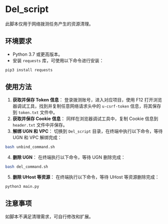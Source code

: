 # Del_script

此脚本仅用于网络拨测任务产生的资源清理。

## 环境要求
- Python 3.7 或更高版本。
- 安装 `requests` 库，可使用以下命令进行安装：
```bash
pip3 install requests
```

## 使用方法
1. **获取并保存 Token 信息**：
    登录拨测账号，进入对应项目，使用 F12 打开浏览器调试工具，找到并复制任意网络请求头中的 `u-csrf-token` 信息，将其保存到 `token.txt` 文件中。
2. **获取并保存 Cookie 信息**：
    同样在浏览器调试工具中，复制 Cookie 信息到 `header.txt` 文件中并保存。
3. **解绑 UGN 和 VPC**：
    切换到 `Del_script` 目录，在终端中执行以下命令，等待 UGN 和 VPC 解绑完成：
```bash
bash unbind_command.sh
```
4. **删除 UGN**：
    在终端执行以下命令，等待 UGN 删除完成：
```bash
bash del_command.sh
```
5. **删除 UHost 等资源**：
    在终端执行以下命令，等待 UHost 等资源删除完成：
```bash
python3 main.py
```

## 注意事项
如脚本不满足清理需求，可自行修改和扩展。 